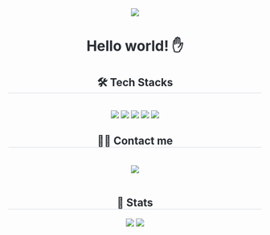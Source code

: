 <div align= "center">
    <img src="https://capsule-render.vercel.app/api?type=waving&color=5595F0&height=240&text=Welcome%20to%20kisung's%20Github%20😄&animation=fadeIn&fontColor=ffffff&fontSize=50" />
    </div>
    <div align= "center"> 
    <h1 style="color: #282d33;"> Hello world! ✋ </h1>  
    </div>
    <div align= "center">
    <h2 style="border-bottom: 1px solid #d8dee4; color: #282d33;"> 🛠️ Tech Stacks </h2> <br> 
    <div style="margin: 0 auto; text-align: center;" align= "center"> <img src="https://img.shields.io/badge/HTML5-E34F26?style=flat&logo=HTML5&logoColor=white">
          <img src="https://img.shields.io/badge/CSS3-1572B6?style=flat&logo=CSS3&logoColor=white">
          <img src="https://img.shields.io/badge/Javascript-F7DF1E?style=flat&logo=Javascript&logoColor=white">
          <img src="https://img.shields.io/badge/React.js-61dbfb?style=flat&logo=React.js&logoColor=white">
          <img src="https://img.shields.io/badge/Figma-F24E1E?style=flat&logo=Figma&logoColor=white">
          <br/></div>
    </div>
    <div align= "center">
    <h2 style="border-bottom: 1px solid #d8dee4; color: #282d33;"> 🧑‍💻 Contact me </h2> <br> 
    <div align= "center"> <a href=mailto:jjangki2071@gmail.com> <img src="https://img.shields.io/badge/Gmail-EA4335?style=flat&logo=Gmail&logoColor=white&link=mailto:jjangki2071@gmail.com"> </a>
          </div>  <br> 
    <div align= "center">  </div> 
    </div>
    <div align= "center"> 
    <h2 style="border-bottom: 1px solid #d8dee4; color: #282d33;"> 🏅 Stats </h2> <div align= "center"> <img src="https://github-readme-stats.vercel.app/api?username=kisung&theme=default&show_icons=true"/> <img src="https://github-readme-stats.vercel.app/api/top-langs/?username=kisung&layout=compact&bg_color=180,000000,&title_color=000000&text_color=000000"
          /> </div> 
    </div>
    
